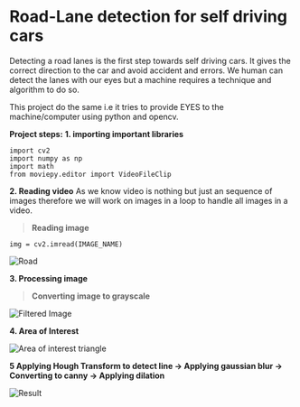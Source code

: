 # Road-Lane detection for self driving cars

Detecting a road lanes is the first step towards self driving cars. It gives the correct direction to the car and avoid accident and errors.
We human can detect the lanes with our eyes but a machine requires a technique and algorithm to do so.

This project do the same i.e it tries to provide EYES to the machine/computer using python and opencv.

**Project steps:**
**1. importing important libraries**
```
import cv2
import numpy as np
import math
from moviepy.editor import VideoFileClip
```

**2. Reading video**
As we know video is nothing but just an sequence of images therefore we will work on images in a loop to handle all images in a video.
> **Reading image**
```
img = cv2.imread(IMAGE_NAME)
```
![Road](https://miro.medium.com/max/600/1*Vhsx_OoRVEeqgFcX56g6Pg.jpeg)

**3. Processing image**
> **Converting image to grayscale**

![Filtered Image](https://miro.medium.com/max/600/1*YK2fRrL_vziybWRGLK0WcA.jpeg)

**4. Area of Interest**

![Area of interest triangle](https://miro.medium.com/max/600/1*yp4X0FFNc-Ht7-Rwpy6bng.jpeg)

**5 Applying Hough Transform to detect line -> Applying gaussian blur -> Converting to canny -> Applying dilation**

![Result](https://miro.medium.com/max/1250/1*RKs77nfqXQQ30WnvkAsHHw.png)
